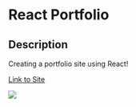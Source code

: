 # React Portfolio

## Description
Creating a portfolio site using React!

[Link to Site](http://demi0504.github.io/react-portfolio)

![](demo/demo.gif)